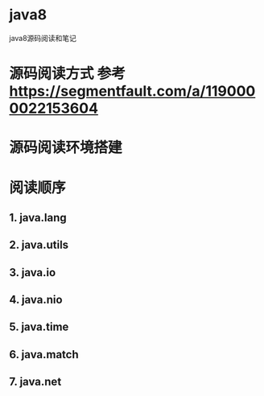 # java8
java8源码阅读和笔记
# 源码阅读方式 参考 https://segmentfault.com/a/1190000022153604
# 源码阅读环境搭建
# 阅读顺序
## 1. java.lang
## 2. java.utils
## 3. java.io
## 4. java.nio
## 5. java.time
## 6. java.match
## 7. java.net

